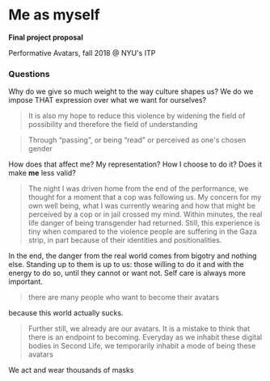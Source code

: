 # Me as myself
**Final project proposal**

Performative Avatars, fall 2018 @ NYU's ITP


### Questions

Why do we give so much weight to the way culture shapes us? We do we impose THAT expression over what we want for ourselves?
>  It is also my hope to reduce this violence by widening the field of possibility and therefore the field of understanding


> Through “passing”, or being “read” or perceived as one's chosen gender

How does that affect me? My representation? How I choose to do it? Does it make **me** less valid?

> The night I was driven home from the end of the performance, we
thought for a moment that a cop was following us. My concern for my own well being, what I was currently wearing and
how that might be perceived by a cop or in jail crossed my mind. Within minutes, the real life danger of being
transgender had returned. Still, this experience is tiny when compared to the violence people are suffering in the Gaza
strip, in part because of their identities and positionalities.

In the end, the danger from the real world comes from bigotry and nothing else. Standing up to them is up to us: those willing to do it and with the energy to do so, until they cannot or want not. Self care is always more important.

> there are many people who want to become their avatars

because this world actually sucks.

> Further still, we already are our avatars. It is a mistake to
think that there is an endpoint to becoming. Everyday as we inhabit these digital bodies in Second Life, we temporarily inhabit a mode of being these avatars

We act and wear thousands of masks
